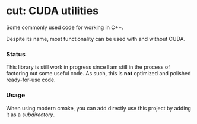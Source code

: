 # cut: CUDA utilities

Some commonly used code for working in C++.

Despite its name, most functionality can be used with and without CUDA.

### Status

This library is still work in progress since I am still in the process of factoring out some useful code. As such, this is **not** optimized and polished ready-for-use code.

### Usage

When using modern cmake, you can add directly use this project by adding it as a _subdirectory_.
